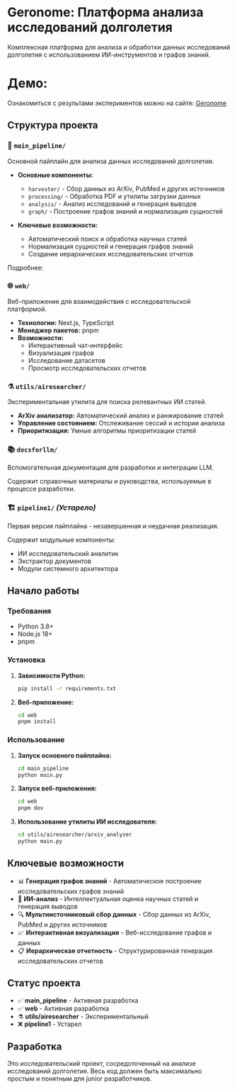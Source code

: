 # Geronome: Платформа анализа исследований долголетия

Комплексная платформа для анализа и обработки данных исследований долголетия с использованием ИИ-инструментов и графов знаний.

# Демо:

Ознакомиться с результами экспериментов можно на сайте: [Geronome](https://longevity.agiin2024.ru/)

## Структура проекта

### 🔬 `main_pipeline/`
Основной пайплайн для анализа данных исследований долголетия.

- **Основные компоненты:**
  - `harvester/` - Сбор данных из ArXiv, PubMed и других источников
  - `processing/` - Обработка PDF и утилиты загрузки данных
  - `analysis/` - Анализ исследований и генерация выводов
  - `graph/` - Построение графов знаний и нормализация сущностей

- **Ключевые возможности:**
  - Автоматический поиск и обработка научных статей
  - Нормализация сущностей и генерация графов знаний
  - Создание иерархических исследовательских отчетов

Подробнее: 

### 🌐 `web/`
Веб-приложение для взаимодействия с исследовательской платформой.

- **Технологии:** Next.js, TypeScript
- **Менеджер пакетов:** pnpm
- **Возможности:**
  - Интерактивный чат-интерфейс
  - Визуализация графов
  - Исследование датасетов
  - Просмотр исследовательских отчетов

### ⚗️ `utils/airesearcher/`
Экспериментальная утилита для поиска релевантных ИИ статей.

- **ArXiv анализатор:** Автоматический анализ и ранжирование статей
- **Управление состоянием:** Отслеживание сессий и истории анализа
- **Приоритизация:** Умные алгоритмы приоритизации статей

### 📚 `docsforllm/`
Вспомогательная документация для разработки и интеграции LLM.

Содержит справочные материалы и руководства, используемые в процессе разработки.

### 🏗️ `pipeline1/` *(Устарело)*
Первая версия пайплайна - незавершенная и неудачная реализация.

Содержит модульные компоненты:
- ИИ исследовательский аналитик
- Экстрактор документов
- Модули системного архитектора

## Начало работы

### Требования
- Python 3.8+
- Node.js 18+
- pnpm

### Установка

1. **Зависимости Python:**
   ```bash
   pip install -r requirements.txt
   ```

2. **Веб-приложение:**
   ```bash
   cd web
   pnpm install
   ```

### Использование

1. **Запуск основного пайплайна:**
   ```bash
   cd main_pipeline
   python main.py
   ```

2. **Запуск веб-приложения:**
   ```bash
   cd web
   pnpm dev
   ```

3. **Использование утилиты ИИ исследователя:**
   ```bash
   cd utils/airesearcher/arxiv_analyzer
   python main.py
   ```

## Ключевые возможности

- 📊 **Генерация графов знаний** - Автоматическое построение исследовательских графов знаний
- 🤖 **ИИ-анализ** - Интеллектуальная оценка научных статей и генерация выводов
- 🔍 **Мультиисточниковый сбор данных** - Сбор данных из ArXiv, PubMed и других источников
- 📈 **Интерактивная визуализация** - Веб-исследование графов и данных
- 📋 **Иерархическая отчетность** - Структурированная генерация исследовательских отчетов

## Статус проекта

- ✅ **main_pipeline** - Активная разработка
- ✅ **web** - Активная разработка  
- ⚗️ **utils/airesearcher** - Экспериментальный
- ❌ **pipeline1** - Устарел

## Разработка

Это исследовательский проект, сосредоточенный на анализе исследований долголетия. Весь код должен быть максимально простым и понятным для junior разработчиков.
